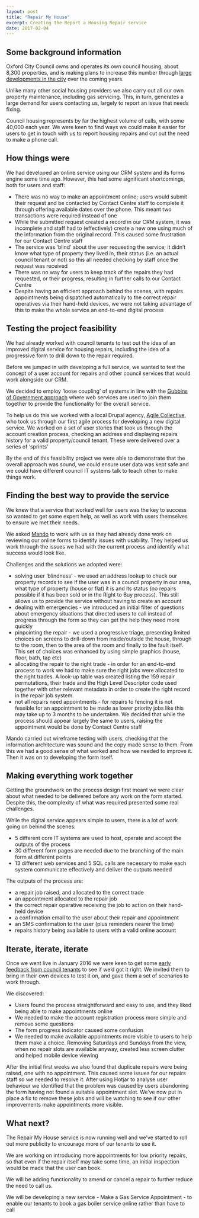 ```yaml
---
layout: post
title: "Repair My House"
excerpt: Creating the Report a Housing Repair service
date: 2017-02-04
---
```



## Some background information

Oxford City Council owns and operates its own council housing, about 8,300 properties, and is making plans to increase this number through [large developments in the city](https://www.oxford.gov.uk/info/20105/council_housing/309/new_council_homes_being_built) over the coming years.
 
Unlike many other social housing providers we also carry out all our own property maintenance, including gas servicing. This, in turn, generates a large demand for users contacting us, largely to report an issue that needs fixing.
 
Council housing represents by far the highest volume of calls, with some 40,000 each year. We were keen to find ways we could make it easier for users to get in touch with us to report housing repairs and cut out the need to make a phone call.
 

## How things were 

We had developed an online service using our CRM system and its forms engine some time ago. However, this had some significant shortcomings, both for users and staff:

- There was no way to make an appointment online; users would submit their request and be contacted by Contact Centre staff to complete it through offering available dates over the phone. This meant two transactions were required instead of one
- While the submitted request created a record in our CRM system, it was incomplete and staff had to (effectively) create a new one using much of the information from the original record. This caused some frustration for our Contact Centre staff
- The service was ‘blind’ about the user requesting the service; it didn’t know what type of property they lived in, their status (i.e. an actual council tenant or not) so this all needed checking by staff once the request was received
- There was no way for users to keep track of the repairs they had requested, or their progress, resulting in further calls to our Contact Centre
- Despite having an efficient approach behind the scenes, with repairs appointments being dispatched automatically to the correct repair operatives via their hand-held devices, we were not taking advantage of this to make the whole service an end-to-end digital process 

 
## Testing the project feasibility

We had already worked with council tenants to test out the idea of an improved digital service for housing repairs, including the idea of a progressive form to drill down to the repair required. 

Before we jumped in with developing a full service, we wanted to test the concept of a user account for repairs and other council services that would work alongside our CRM.

We decided to employ ‘loose coupling’ of systems in line with the [Gubbins of Government approach](https://www.youtube.com/watch?v=02__3UTqXmU) where web services are used to join them together to provide the functionality for the overall service.

To help us do this we worked with a local Drupal agency, [Agile Collective](https://agile.coop/), who took us through our first agile process for developing a new digital service.  We worked on a set of user stories that took us through the account creation process, checking an address and displaying repairs history for a valid property/council tenant. These were delivered over a series of ‘sprints’ 

By the end of this feasibility project we were able to demonstrate that the overall approach was sound, we could ensure user data was kept safe and we could have different council IT systems talk to teach other to make things work.  


## Finding the best way to provide the service

We knew that a service that worked well for users was the key to success so wanted to get some expert help, as well as work with users themselves to ensure we met their needs.

We asked [Mando](http://www.mando.agency/) to work with us as they had already done work on reviewing our online forms to identify issues with usability. They helped us work through the issues we had with the current process and identify what success would look like.

Challenges and the solutions we adopted were:

- solving user ‘blindness’ - we used an address lookup to check our property records to see if the user was in a council property in our area, what type of property (house or flat) it is and its status (no repairs possible if it has been sold or in the Right to Buy process). This still allows us to provide the service without having to create an account
- dealing with emergencies - we introduced an initial filter of questions about emergency situations that directed users to call instead of progress through the form so they can get the help they need more quickly
- pinpointing the repair - we used a progressive triage, presenting limited choices on screens to drill-down from inside/outside the house, through to the room, then to the area of the room and finally to the fault itself. This set of choices was enhanced by using simple graphics (house, floor, bath, tap etc)
- allocating the repair to the right trade - in order for an end-to-end process to work we had to make sure the right jobs were allocated to the right trades. A look-up table was created listing the 159 repair permutations, their trade and the High Level Descriptor code used together with other relevant metadata in order to create the right record in the repair job system.
- not all repairs need appointments - for repairs to fencing it is not feasible for an appointment to be made as lower priority jobs like this may take up to 3 months to be undertaken. We decided that while the process should appear largely the same to users, raising the appointment would be done by Contact Centre staff  

Mando carried out wireframe testing with users, checking that the information architecture was sound and the copy made sense to them. From this we had a good sense of what worked and how we needed to improve it. Then it was on to developing the form itself.


## Making everything work together

Getting the groundwork on the process design first meant we were clear about what needed to be delivered before any work on the form started. Despite this, the complexity of what was required presented some real challenges. 

While the digital service appears simple to users, there is a lot of work going on behind the scenes:

- 5 different core IT systems are used to host, operate and accept the outputs of the process
- 30 different form pages are needed due to the branching of the main form at different points
- 13 different web services and 5 SQL calls are necessary to make each system communicate effectively and deliver the outputs needed

The outputs of the process are:

- a repair job raised, and allocated to the correct trade
- an appointment allocated to the repair job
- the correct repair operative receiving the job to action on their hand-held device
- a confirmation email to the user about their repair and appointment 
- an SMS confirmation to the user (plus reminders nearer the time)
- repairs history being available to users with a valid online account


## Iterate, iterate, iterate

Once we went live in January 2016 we were keen to get some <a href="/downloads/Oxford Redesign Guidance Document V1.0.pdf">early feedback from council tenants</a> to see if we’d got it right. We invited them to bring in their own devices to test it on, and gave them a set of scenarios to work through.

We discovered:

- Users found the process straightforward and easy to use, and they liked being able to make appointments online
- We needed to make the account registration process more simple and remove some questions
- The form progress indicator caused some confusion 
- We needed to make available appointments more visible to users to help them make a choice. Removing Saturdays and Sundays from the view, when no repair slots are available anyway, created less screen clutter and helped mobile device viewing

After the initial first weeks we also found that duplicate repairs were being raised, one with no appointment. This caused some issues for our repairs staff so we needed to resolve it. After using Hotjar to analyse user behaviour we identified that the problem was caused by users abandoning the form having not found a suitable appointment slot. We’ve now put in place a fix to remove these jobs and will be watching to see if our other improvements make appointments more visible.


## What next?

The Repair My House service is now running well and we’ve started to roll out more publicity to encourage more of our tenants to use it.

We are working on introducing more appointments for low priority repairs, so that even if the repair itself may take some time, an initial inspection would be made that the user can book.

We will be adding functionality to amend or cancel a repair to further reduce the need to call us.

We will be developing a new service - Make a Gas Service Appointment - to enable our tenants to book a gas boiler service online rather than have to call

